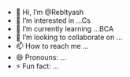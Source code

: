 - 👋 Hi, I’m @Rebltyash
- 👀 I’m interested in ...Cs
- 🌱 I’m currently learning ...BCA
- 💞️ I’m looking to collaborate on ...
- 📫 How to reach me ...
- 😄 Pronouns: ...
- ⚡ Fun fact: ...

<!---
Rebltyash/Rebltyash is a ✨ special ✨ repository because its `README.md` (this file) appears on your GitHub profile.
You can click the Preview link to take a look at your changes.
--->

